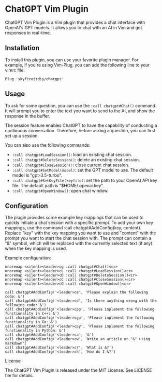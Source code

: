 # ChatGPT Vim Plugin

ChatGPT Vim Plugin is a Vim plugin that provides a chat interface with OpenAI's GPT models. It allows you to chat with an AI in Vim and get responses in real-time.

## Installation

To install this plugin, you can use your favorite plugin manager. For example, if you're using Vim-Plug, you can add the following line to your vimrc file:

```vim
Plug 'skyfireitdiy/chatgpt'
```

## Usage

To ask for some question, you can use the `:call chatgpt#Chat()` command. It will prompt you to enter the text you want to send to the AI, and show the response in the buffer. 

The session feature enables ChatGPT to have the capability of conducting a continuous conversation. Therefore, before asking a question, you can first set up a session.

You can also use the following commands:

- `:call chatgpt#LoadSession()`: load an existing chat session.
- `:call chatgpt#DeleteSession()`: delete an existing chat session.
- `:call chatgpt#CloseSession()`: close current chat session.
- `:call chatgpt#SetModel(model)`: set the GPT model to use. The default model is "gpt-3.5-turbo".
- `:call chatgpt#SetKeyFile(keyfile)`: set the path to your OpenAI API key file. The default path is "$HOME/.openai.key".
- `:call chatgpt#OpenWindow()`: open chat window.

## Configuration

The plugin provides some example key mappings that can be used to quickly initiate a chat session with a specific prompt. To add your own key mappings, use the command :call chatgpt#AddConfig(key, content). Replace "key" with the key mapping you want to use and "content" with the prompt you want to start the chat session with. The prompt can contain a "&" symbol, which will be replaced with the currently selected text (if any) when the key mapping is used.

Example configuration:

```vim
nnoremap <silent><leader>cg :call chatgpt#Chat()<cr>
nnoremap <silent><leader>cL :call chatgpt#LoadSession()<cr>
nnoremap <silent><leader>cD :call chatgpt#DeleteSession()<cr>
nnoremap <silent><leader>cC :call chatgpt#CloseSession()<cr>
nnoremap <silent><leader>cO :call chatgpt#OpenWindow()<cr>

call chatgpt#AddConfig('<leader>ce', 'Please explain the following code: &')
call chatgpt#AddConfig('<leader>cd', 'Is there anything wrong with the following code: &')
call chatgpt#AddConfig('<leader>cpp', 'Please implement the following functionality in C++: &')
call chatgpt#AddConfig('<leader>cgo', 'Please implement the following functionality in Go: &')
call chatgpt#AddConfig('<leader>cpy', 'Please implement the following functionality in Python: &')
call chatgpt#AddConfig('<leader>ca', '&')
call chatgpt#AddConfig('<leader>cw', 'Write an article on "&" using markdown')
call chatgpt#AddConfig('<leader>c?', 'What is &?')
call chatgpt#AddConfig('<leader>ch', 'How do I &?')
```

License

The ChatGPT Vim Plugin is released under the MIT License. See LICENSE file for details.

